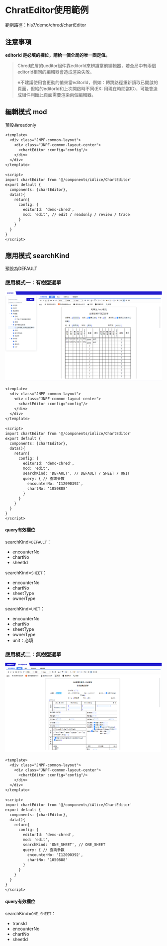# ChratEditor使用範例

範例路徑：his7/demo/chred/chartEditor

## 注意事項

**editorId 是必填的欄位，請給一個全局的唯一固定值。**

> Chred底層的ueditor組件靠editorId來辨識當前編輯器，若全局中有兩個editorId相同的編輯器會造成渲染失敗。
>
> ※不建議使用會更動的值來當editorId，例如：轉跳路徑重新讀取已開啟的頁面，但給的editorId和上次開啟時不同(EX: 用現在時間當ID)，可能會造成組件判斷此頁面需要渲染兩個編輯器。

## 編輯模式 mod

預設為readonly

```vue
<template>
  <div class="JNPF-common-layout">
    <div class="JNPF-common-layout-center">
      <chartEditor :config="config"/>
    </div>
  </div>
</template>

<script>
import chartEditor from '@/components/iAlice/ChartEditor'
export default {
  components: {chartEditor},
  data(){
    return{
      config: {
        editorId: 'demo-chred',
        mod: 'edit', // edit / readonly / review / trace
      }
    }
  }
}
</script>
```

## 應用模式 searchKind

預設為DEFAULT

### 應用模式一：有樹型選單

<img src="image-20220421174751150.png" alt="image-20220421174751150" style="zoom:67%;" />

```vue
<template>
  <div class="JNPF-common-layout">
    <div class="JNPF-common-layout-center">
      <chartEditor :config="config"/>
    </div>
  </div>
</template>

<script>
import chartEditor from '@/components/iAlice/ChartEditor'
export default {
  components: {chartEditor},
  data(){
    return{
      config: {
        editorId: 'demo-chred',
        mod: 'edit', 
        searchKind: 'DEFAULT', // DEFAULT / SHEET / UNIT
        query: { // 查詢參數
          encounterNo: 'I12090392', 
          chartNo: '1050888'
        }
      }
    }
  }
}
</script>
```

#### query有效欄位

searchKind=`DEFAULT`：

- encounterNo
- chartNo
- sheetId

searchKind=`SHEET`：

- encounterNo
- chartNo
- sheetType
- ownerType

searchKind=`UNIT`：

- encounterNo
- chartNo
- sheetType
- ownerType
- unit：必填

### 應用模式二：無樹型選單

<img src="image-20220421174822526.png" alt="image-20220421174822526" style="zoom:67%;" />

```vue
<template>
  <div class="JNPF-common-layout">
    <div class="JNPF-common-layout-center">
      <chartEditor :config="config"/>
    </div>
  </div>
</template>

<script>
import chartEditor from '@/components/iAlice/ChartEditor'
export default {
  components: {chartEditor},
  data(){
    return{
      config: {
        editorId: 'demo-chred',
        mod: 'edit',
        searchKind: 'ONE_SHEET', // ONE_SHEET
        query: { // 查詢參數
          encounterNo: 'I12090392',
          chartNo: '1050888'
        }
      }
    }
  }
}
</script>
```

#### query有效欄位

searchKind=`ONE_SHEET`：

- transId
- encounterNo
- chartNo
- sheetId
